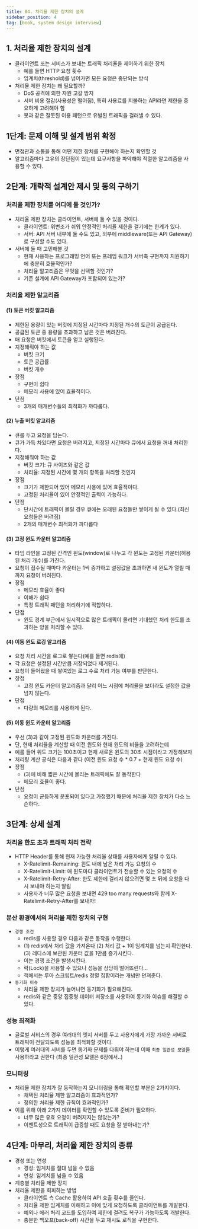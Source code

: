 ```yaml
---
title: 04. 처리율 제한 장치의 설계
sidebar_position: 4
tag: [book, system design interview]
---
```

## 1. 처리율 제한 장치의 설계
- 클라이언트 또는 서비스가 보내는 트래픽 처리율을 제어하기 위한 장치
  - 예를 들면 HTTP 요청 횟수
  - 임계치(threshold)를 넘어가면 모든 요청은 중단되는 방식
- 처리율 제한 장치는 왜 필요할까?
  - DoS 공격에 의한 자원 고갈 방지
  - 서버 비용 절감(사용성은 떨어짐), 특히 사용료를 지불하는 API라면 제한을 중요하게 고려해야 함
  - 봇과 같은 잘못된 이용 패턴으로 유발된 트래픽을 걸러낼 수 있다.

## 1단계: 문제 이해 및 설계 범위 확정
- 면접관과 소통을 통해 어떤 제한 장치를 구현해야 하는지 확인할 것
- 알고리즘마다 고유의 장단점이 있는데 요구사항을 파악해야 적절한 알고리즘을 사용할 수 있다.


## 2단계: 개략적 설계안 제시 및 동의 구하기
### 처리율 제한 장치를 어디에 둘 것인가?
- 처리율 제한 장치는 클라이언트, 서버에 둘 수 있을 것이다.
  - 클라이언트: 위변조가 쉬워 안정적인 처리율 제한을 걸기에는 한계가 있다.
  - 서버: API 서버 내부에 둘 수도 있고, 외부에 middleware(또는 API Gateway)로 구성할 수도 있다.
- 서버에 둘 때 고민해볼 것
  - 현재 사용하는 프로그래밍 언어 또는 프레임 워크가 서버측 구현까지 지원하기에 충분히 효율적인가?
  - 처리율 알고리즘은 무엇을 선택할 것인가?
  - 기존 설계에 API Gateway가 포함되어 있는가?

### 처리율 제한 알고리즘

#### (1) 토큰 버킷 알고리즘
- 제한된 용량이 있는 버킷에 지정된 시간마다 지정된 개수의 토큰이 공급된다.
- 공급된 토큰 중 용량을 초과하고 남은 것은 버려진다.
- 매 요청은 버킷에서 토큰을 얻고 실행된다.
- 지정해줘야 하는 값
  - 버킷 크기
  - 토큰 공급률
  - 버킷 개수
- 장점
  - 구현이 쉽다
  - 메모리 사용에 있어 효율적이다.
- 단점
  - 3개의 매개변수들의 최적화가 까다롭다.


#### (2) 누출 버킷 알고리즘
- 큐를 두고 요청을 담는다.
- 큐가 가득 차있다면 요청은 버려지고, 지정된 시간마다 큐에서 요청을 꺼내 처리한다.
- 지정해줘야 하는 값
  - 버킷 크기: 큐 사이즈와 같은 값
  - 처리율: 지정된 시간에 몇 개의 항목을 처리할 것인지
- 장점
  - 크기가 제한되어 있어 메모리 사용에 있어 효율적이다.
  - 고정된 처리율이 있어 안정적인 출력이 가능하다.
- 단점
  - 단시간에 트래픽이 몰릴 경우 큐에는 오래된 요청들만 쌓이게 될 수 있다.(최신 요청들은 버려짐)
  - 2개의 매개변수 최적화가 까다롭다

#### (3) 고정 윈도 카운터 알고리즘
- 타임 라인을 고정된 간격인 윈도(window)로 나누고 각 윈도는 고정된 카운터(허용된 처리 개수)를 가진다.
- 요청이 접수될 때마다 카운터는 1씩 증가하고 설정값을 초과하면 새 윈도가 열릴 때까지 요청이 버려진다.
- 장점
  - 메모리 효율이 좋다
  - 이해가 쉽다
  - 특정 트래픽 패턴을 처리하기에 적합하다.
- 단점
  - 윈도 경계 부근에서 일시적으로 많은 트래픽이 몰리면 기대했던 처리 한도를 초과하는 양을 처리할 수 있다.


#### (4) 이동 윈도 로깅 알고리즘
- 요청 처리 시간을 로그로 쌓는다(예를 들면 redis에)
- 각 요청은 설정된 시간만큼 저장되었다 제거된다.
- 요청이 들어왔을 때 쌓여있는 로그 수로 처리 가능 여부를 판단한다.
- 장점
  - 고정 윈도 카운터 알고리즘과 달리 어느 시점에 처리율을 보더라도 설정한 값을 넘지 않는다.
- 단점
  - 다량의 메모리를 사용하게 된다.


#### (5) 이동 윈도 카운터 알고리즘
- 우선 (3)과 같이 고정된 윈도와 카운터를 가진다.
- 단, 현재 처리율을 계산할 때 이전 윈도와 현재 윈도의 비율을 고려하는데
- 예를 들어 위도 크기는 100초이고 현재 새로운 윈도의 30초 시점이라고 가정해보자
- 처리량 계산 공식은 다음과 같다 (이전 윈도 요청 수 * 0.7 + 현재 윈도 요청 수)
- 장점
  - (3)에 비해 짧은 시간에 몰리는 트래픽에도 잘 동작한다
  - 메모리 효율이 좋다.
- 단점
  - 요청이 균등하게 분포되어 있다고 가정했기 때문에 처리율 제한 장치가 다소 느슨하다.


## 3단계: 상세 설계
### 처리율 한도 초과 트래픽 처리 전략
- HTTP Header를 통해 현재 가능한 처리율 상태를 사용자에게 알릴 수 있다.
  - X-Ratelimit-Remaining: 윈도 내에 남은 처리 가능 요청의 수
  - X-Ratelimit-Limit: 매 윈도마다 클라이언트가 전송할 수 있는 요청의 수
  - X-Ratelimit-Retry-After: 한도 제한에 걸리지 않으려면 몇 초 뒤에 요청을 다시 보내야 하는지 알림
  - 사용자가 너무 많은 요청을 보내면 429 too many requests와 함께 X-Ratelimit-Retry-After를 보내자!

### 분산 환경에서의 처리율 제한 장치의 구현
- `경쟁 조건`
  - redis를 사용할 경우 다음과 같은 동작을 수행한다.
  - (1) redis에서 처리 값을 가져온다 (2) 처리 값 + 1이 임계치를 넘는지 확인한다. (3) 레디스에 보관된 카운터 값을 1만큼 증가시킨다.
  - 이는 경쟁 조건을 발생시킨다.
  - 락(Lock)을 사용할 수 있으나 성능을 상당히 떨어뜨린다...
  - 책에서는 루아 스크립트/redis 정렬 집합이라는 개념만 던져준다.
- `동기화 이슈`
  - 처리율 제한 장치가 늘어나면 동기화가 필요해진다.
  - redis와 같은 중앙 집중형 데이터 저장소를 사용하여 동기화 이슈를 해결할 수 있다.

### 성능 최적화
- 글로벌 서비스의 경우 여러대의 엣지 서버를 두고 사용자에게 가장 가까운 서버로 트래픽이 전달되도록 성능을 최적화할 것이다.
- 이렇게 여러대의 서버를 두면 동기화 문제를 다뤄야 하는데 이때 `최종 일관성 모델`을 사용하라고 권한다 (최종 일관성 모델은 6장에서..)

### 모니터링
- 처리율 제한 장치가 잘 동작하는지 모니터링을 통해 확인할 부분은 2가지이다.
  - 채택된 처리율 제한 알고리즘이 효과적인가?
  - 정의한 처리율 제한 규칙이 효과적인가?
- 이를 위해 아래 2가지 데이터를 확인할 수 있도록 준비가 필요하다.
  - 너무 많은 유효 요청이 버려지지는 않았는가?
  - 이벤트성으로 트래픽이 급증할 때도 요청을 잘 받아내는가?

## 4단계: 마무리, 처리율 제한 장치의 종류
- 경성 또는 연성
  - 경성: 임계치를 절대 넘을 수 없음
  - 연성: 임계치를 넘을 수 있음
- 계층별 처리율 제한 장치
- 처리율 제한을 회피하는 방법
  - 클라이언트 측 Cache 활용하여 API 호출 횟수를 줄인다.
  - 처리율 제한 임계치를 이해하고 이에 맞게 요청하도록 클라이언트를 개발한다.
  - 예외나 에러 처리 코드를 도입하여 제한에 걸려도 복구가 가능하도록 개발한다.
  - 충분한 백오프(back-off) 시간을 두고 재시도 로직을 구현한다.